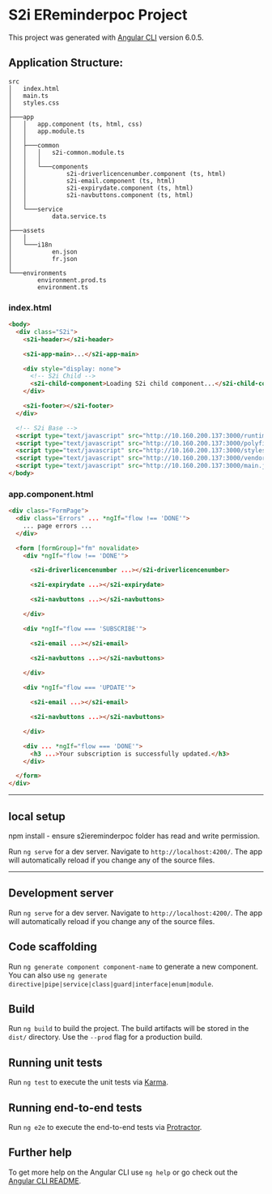 # S2i EReminderpoc Project

This project was generated with [Angular CLI](https://github.com/angular/angular-cli) version 6.0.5.

## Application Structure:
```
src
│   index.html
│   main.ts
│   styles.css
│
├───app
│   │   app.component (ts, html, css)
│   │   app.module.ts
│   │
│   ├───common
│   │   │   s2i-common.module.ts
│   │   │
│   │   └───components
│   │           s2i-driverlicencenumber.component (ts, html)
│   │           s2i-email.component (ts, html)
│   │           s2i-expirydate.component (ts, html)
│   │           s2i-navbuttons.component (ts, html)
│   │
│   └───service
│           data.service.ts
│
├───assets
│   │
│   └───i18n
│           en.json
│           fr.json
│
└───environments
        environment.prod.ts
        environment.ts
```

### index.html
```html
<body>
  <div class="S2i">
    <s2i-header></s2i-header>

    <s2i-app-main>...</s2i-app-main>

    <div style="display: none">
      <!-- S2i Child -->
      <s2i-child-component>Loading S2i child component...</s2i-child-component>
    </div>

    <s2i-footer></s2i-footer>
  </div>

  <!-- S2i Base -->
  <script type="text/javascript" src="http://10.160.200.137:3000/runtime.js"></script>
  <script type="text/javascript" src="http://10.160.200.137:3000/polyfills.js"></script>
  <script type="text/javascript" src="http://10.160.200.137:3000/styles.js"></script>
  <script type="text/javascript" src="http://10.160.200.137:3000/vendor.js"></script>
  <script type="text/javascript" src="http://10.160.200.137:3000/main.js"></script>
</body>
```

### app.component.html
```html
<div class="FormPage">
  <div class="Errors" ... *ngIf="flow !== 'DONE'">
    ... page errors ...
  </div>

  <form [formGroup]="fm" novalidate>
    <div *ngIf="flow !== 'DONE'">

      <s2i-driverlicencenumber ...></s2i-driverlicencenumber>

      <s2i-expirydate ...></s2i-expirydate>

      <s2i-navbuttons ...></s2i-navbuttons>

    </div>

    <div *ngIf="flow === 'SUBSCRIBE'">

      <s2i-email ...></s2i-email>

      <s2i-navbuttons ...></s2i-navbuttons>
      
    </div>

    <div *ngIf="flow === 'UPDATE'">

      <s2i-email ...></s2i-email>

      <s2i-navbuttons ...></s2i-navbuttons>

    </div>

    <div ... *ngIf="flow === 'DONE'">
      <h3 ...>Your subscription is successfully updated.</h3>
    </div>

  </form>
</div>
```

---
## local setup

npm install - ensure s2iereminderpoc folder has read and write permission.

Run `ng serve` for a dev server. Navigate to `http://localhost:4200/`. The app will automatically reload if you change any of the source files.



---
## Development server

Run `ng serve` for a dev server. Navigate to `http://localhost:4200/`. The app will automatically reload if you change any of the source files.

## Code scaffolding

Run `ng generate component component-name` to generate a new component. You can also use `ng generate directive|pipe|service|class|guard|interface|enum|module`.

## Build

Run `ng build` to build the project. The build artifacts will be stored in the `dist/` directory. Use the `--prod` flag for a production build.

## Running unit tests

Run `ng test` to execute the unit tests via [Karma](https://karma-runner.github.io).

## Running end-to-end tests

Run `ng e2e` to execute the end-to-end tests via [Protractor](http://www.protractortest.org/).

## Further help

To get more help on the Angular CLI use `ng help` or go check out the [Angular CLI README](https://github.com/angular/angular-cli/blob/master/README.md).
